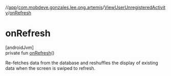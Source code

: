 //[app](../../../index.md)/[com.mobdeve.gonzales.lee.ong.artemis](../index.md)/[ViewUserUnregisteredActivity](index.md)/[onRefresh](on-refresh.md)

# onRefresh

[androidJvm]\
private fun [onRefresh](on-refresh.md)()

Re-fetches data from the database and reshuffles the display of existing data when the screen is swiped to refresh.
